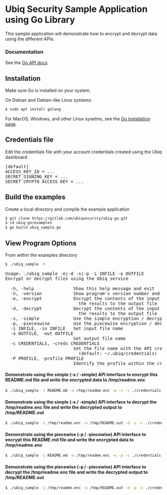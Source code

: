 # Ubiq Security Sample Application using Go Library

This sample application will demonstrate how to encrypt and decrypt data using the different APIs.

### Documentation

See the [Go API docs](https://dev.ubiqsecurity.com/docs/api).

## Installation

Make sure Go is installed on your system.

On Debian and Debian-like Linux systems:
```sh
$ sudo apt install golang
```

For MacOS, Windows, and other Linux sysetms, see the
[Go installation page](https://golang.org/doc/install).

## Credentials file

Edit the credentials file with your account credentials created using the Ubiq dashboard

<pre>
[default]
ACCESS_KEY_ID = ...  
SECRET_SIGNING_KEY = ...  
SECRET_CRYPTO_ACCESS_KEY = ...  
</pre>

## Build the examples

Create a local directory and compile the example application

```sh
$ git clone https://gitlab.com/ubiqsecurity/ubiq-go.git
$ cd ubiq-go/examples
$ go build ubiq_sample.go
```

## View Program Options

From within the examples directory

```sh
$ ./ubiq_sample -h
```
<pre>
Usage: ./ubiq_sample -e|-d -s|-p -i INFILE -o OUTFILE
Encrypt or decrypt files using the Ubiq service

  -h, -help               Show this help message and exit
  -V, -version            Show program's version number and exit
  -e, -encrypt            Encrypt the contents of the input file and write
                            the results to the output file
  -d, -decrypt            Decrypt the contents of the input file and write
                            the results to the output file
  -s, -simple             Use the simple encryption / decryption interfaces
  -p, -pieceswise         Use the piecewise encryption / decryption interfaces
  -i INFILE, -in INFILE   Set input file name
  -o OUTFILE, -out OUTFILE
                          Set output file name
  -c CREDENTIALS, -creds CREDENTIALS
                          Set the file name with the API credentials
                            (default: ~/.ubiq/credentials)
  -P PROFILE, -profile PROFILE
                          Identify the profile within the credentials file
</pre>

#### Demonstrate using the simple (-s / -simple) API interface to encrypt this README.md file and write the encrypted data to /tmp/readme.enc

```sh
$ ./ubiq_sample -i README.md -o /tmp/readme.enc -e -s -c ./credentials
```

#### Demonstrate using the simple (-s / -simple) API interface to decrypt the /tmp/readme.enc file and write the decrypted output to /tmp/README.out

```sh
$ ./ubiq_sample -i /tmp/readme.enc -o /tmp/README.out -d -s -c ./credentials
```

#### Demonstrate using the piecewise (-p / -piecewise) API interface to encrypt this README.md file and write the encrypted data to /tmp/readme.enc

```sh
$ ./ubiq_sample -i README.md -o /tmp/readme.enc -e -p -c ./credentials
```

#### Demonstrate using the piecewise (-p / -piecewise) API interface to decrypt the /tmp/readme.enc file and write the decrypted output to /tmp/README.out

```sh
$ ./ubiq_sample -i /tmp/readme.enc -o /tmp/README.out -d -p -c ./credentials
```
